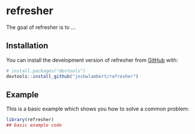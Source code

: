 
# refresher

<!-- badges: start -->
<!-- badges: end -->

The goal of refresher is to ...

## Installation

You can install the development version of refresher from [GitHub](https://github.com/) with:

``` r
# install.packages("devtools")
devtools::install_github("joshwlambert/refresher")
```

## Example

This is a basic example which shows you how to solve a common problem:

``` r
library(refresher)
## basic example code
```

